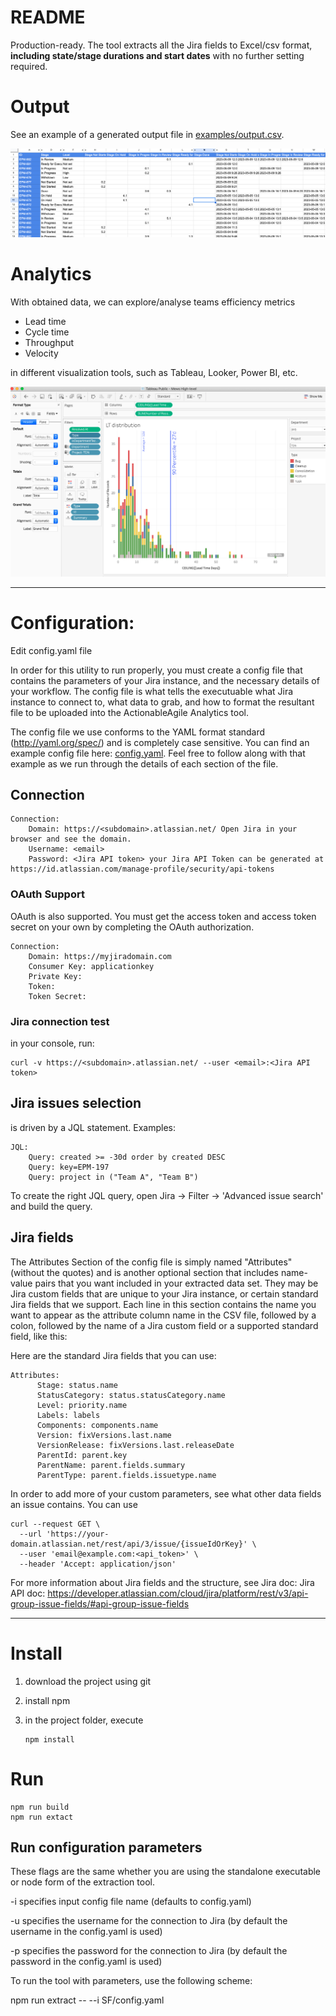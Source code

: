 # README #

Production-ready. The tool extracts all the Jira fields to Excel/csv format, 
**including state/stage durations and start dates** with no further setting required. 

# Output
See an example of a generated output file in [examples/output.csv](https://github.com/marian-kamenistak/jira-data-extractor/blob/main/example/output%20example.csv).

![data](example/img/data%20table.png)


# Analytics
With obtained data, we can explore/analyse teams efficiency metrics
 - Lead time
 - Cycle time
 - Throughput
 - Velocity
 
in different visualization tools, such as Tableau, Looker, Power BI, etc.

![histogram](example/img/cycle%20time%20histogram.png)


***

# Configuration: 

Edit config.yaml file

In order for this utility to run properly, you must create a config file that contains the parameters of your Jira instance, and the necessary details of your workflow. The config file is what tells the executuable what Jira instance to connect to, what data to grab, and how to format the resultant file to be uploaded into the ActionableAgile Analytics tool.

The config file we use conforms to the YAML format standard (http://yaml.org/spec/) and is completely case sensitive. You can find an example config file here: [config.yaml](https://github.com/marian-kamenistak/jira-data-extractor/blob/main/config.yaml). Feel free to follow along with that example as we run through the details of each section of the file.


## Connection

    Connection:
        Domain: https://<subdomain>.atlassian.net/ Open Jira in your browser and see the domain.
        Username: <email>
        Password: <Jira API token> your Jira API Token can be generated at https://id.atlassian.com/manage-profile/security/api-tokens

### OAuth Support
OAuth is also supported. You must get the access token and access token secret on your own by completing the OAuth authorization.

    Connection:
        Domain: https://myjiradomain.com
        Consumer Key: applicationkey
        Private Key: 
        Token: 
        Token Secret: 

### Jira connection test
in your console, run:

    curl -v https://<subdomain>.atlassian.net/ --user <email>:<Jira API token>


## Jira issues selection
is driven by a JQL statement. Examples:

    JQL: 
        Query: created >= -30d order by created DESC
        Query: key=EPM-197
        Query: project in ("Team A", "Team B")
    
To create the right JQL query, open Jira -> Filter -> 'Advanced issue search' and build the query.


## Jira fields
The Attributes Section of the config file is simply named "Attributes" (without the quotes) and is another optional section that includes name-value pairs that you want included in your extracted data set. They may be Jira custom fields that are unique to your Jira instance, or certain standard Jira fields that we support. Each line in this section contains the name you want to appear as the attribute column name in the CSV file, followed by a colon, followed by the name of a Jira custom field or a supported standard field, like this:

Here are the standard Jira fields that you can use:

    Attributes:
          Stage: status.name      
          StatusCategory: status.statusCategory.name    
          Level: priority.name
          Labels: labels
          Components: components.name
          Version: fixVersions.last.name
          VersionRelease: fixVersions.last.releaseDate
          ParentId: parent.key
          ParentName: parent.fields.summary
          ParentType: parent.fields.issuetype.name

In order to add more of your custom parameters, see what other data fields an issue contains. You can use 

    curl --request GET \
      --url 'https://your-domain.atlassian.net/rest/api/3/issue/{issueIdOrKey}' \
      --user 'email@example.com:<api_token>' \
      --header 'Accept: application/json'


For more information about Jira fields and the structure, see Jira doc: Jira API doc: https://developer.atlassian.com/cloud/jira/platform/rest/v3/api-group-issue-fields/#api-group-issue-fields

***


# Install
1. download the project using git
2. install npm
2. in the project folder, execute

       npm install

# Run

    npm run build
    npm run extact


## Run configuration parameters
These flags are the same whether you are using the standalone executable or node form of the extraction tool.

-i specifies input config file name (defaults to config.yaml)

-u specifies the username for the connection to Jira (by default the username in the config.yaml is used)

-p specifies the password for the connection to Jira (by default the password in the config.yaml is used)

To run the tool with parameters, use the following scheme:

  npm run extract -- --i SF/config.yaml

